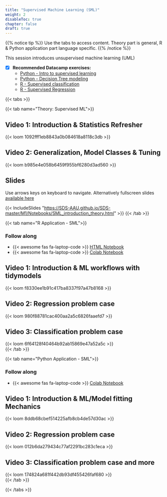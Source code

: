 ```yaml
---
title: "Supervised Machine Learning (SML)"
weight: 2
disableToc: true
chapter: false
draft: true
---
```


{{% notice tip %}} Use the tabs to access content. Theory part is general, R & Python application part language specific.
{{% /notice %}}

This session introduces unsupervised machine learning (UML)

* [X] **Recommended Datacamp exercises:**
   * [Python - Intro to supervised learning](https://learn.datacamp.com/courses/supervised-learning-with-scikit-learn)
   * [Python - Decision Tree modeling](https://learn.datacamp.com/courses/machine-learning-with-tree-based-models-in-python)
   * [R - Supervised classification](https://learn.datacamp.com/courses/supervised-learning-in-r-classification)
   * [R - Supervised Regression](https://learn.datacamp.com/courses/supervised-learning-in-r-regression)

{{< tabs >}}

{{< tab name="Theory: Supervised ML">}}
  <h2>Video 1: Introduction & Statistics Refresher</h2>
  {{< loom  1092fff1eb8843a0b084618a8118c3db >}}
  
  <h2>Video 2: Generalization, Model Classes & Tuning</h2>
  {{< loom  b985e4e058b6459f955bf6280d3ad560 >}}
  
  <h2>Slides</h2>  
  Use arrows keys on keyboard to navigate. Alternatively fullscreen slides <a href="https://SDS-AAU.github.io/SDS-master/M1/Notebooks/SML_introduction_theory.html" target="_blank">available here</a>
    
  {{< IncludeSlides "https://SDS-AAU.github.io/SDS-master/M1/Notebooks/SML_introduction_theory.html" >}}
{{< /tab >}}



{{< tab name="R Application - SML">}}
<div>
   <h3>Follow along</h3>
  <ul>
    <li> {{< awesome fas fa-laptop-code >}} <a href="https://sds-aau.github.io/SDS-master/M1/Notebooks/SML_application_R.nb.html" target="_blank">HTML Notebook</a> </li>
    <li> {{< awesome fas fa-laptop-code >}} <a href="https://colab.research.google.com/github/SDS-AAU/SDS-master/blob/master/M1/Notebooks/SML_application_R.ipynb" target="_blank">Colab Notebook</a> </li>
  </ul>

  <h2>Video 1: Introduction & ML workflows with tidymodels</h2>
  {{< loom f8330ee1b91c417ba8337f97a47b8168 >}}
  
  <h2>Video 2: Regression problem case</h2>
  {{< loom 980f88781cac400aa2a5c6826faaefd7 >}}
  
  <h2>Video 3: Classification problem case</h2>
  {{< loom 6f64128f40464b92ab15869e47a52a5c >}}
</div>
{{< /tab >}}



{{< tab name="Python Application - SML">}}
<div>
   <h3>Follow along</h3> 
  <ul>
    <li> {{< awesome fas fa-laptop-code >}} <a href="https://nbviewer.jupyter.org/github/SDS-AAU/SDS-master/blob/master/M1/notebooks/SML_application_py.ipynb" target="_blank">Colab Notebook</a> </li>
  </ul>

  <h2>Video 1: Introduction & ML/Model fitting Mechanics </h2>
  {{< loom 8ddb68cbef514225afb8cb4de57d30ac >}}
  
  <h2>Video 2: Regression problem case </h2>
  {{< loom 012b6da279434c77af2291bc283c1eca >}}
  
  <h2>Video 3: Classification problem case and more </h2>
  {{< loom 174824a681f442db93df455426faf680 >}}
</div>
{{< /tab >}}

{{< /tabs >}}
